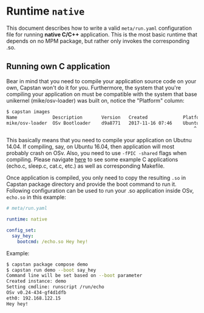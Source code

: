 # Runtime `native`
This document describes how to write a valid `meta/run.yaml` configuration file
for running **native C/C++** application. This is the most basic runtime that depends
on no MPM package, but rather only invokes the corresponding .so.

## Running own C application
Bear in mind that you need to compile your application source code on your own, Capstan
won't do it for you. Furthermore, the system that you're compiling your application on must be compatible
with the system that base unikernel (mike/osv-loader) was built on, notice the "Platform" column:

```bash
$ capstan images
Name             Description       Version   Created             Platform
mike/osv-loader  OSv Bootloader    d9a8771   2017-11-16 07:46    Ubuntu-14.04
                                                                     ^                           
```

This basically means that you need to compile your application on Ubutnu 14.04. If compiling, say, on Ubuntu 16.04,
then application will most probably crash on OSv. Also, you need to use `-fPIC -shared` flags when compiling. Please
navigate [here](https://github.com/mikelangelo-project/osv-utils-xlab) to see some example C applications (echo.c,
sleep.c, cat.c, etc.) as well as corresponding Makefile.

Once application is compiled, you only need to copy the resulting `.so` in Capstan package directory and provide the boot
command to run it. Following configuration can be used to run your .so application inside OSv, `echo.so` in this example:

```yaml
# meta/run.yaml

runtime: native

config_set:
  say_hey:
    bootcmd: /echo.so Hey hey!
```

Example:

```bash
$ capstan package compose demo
$ capstan run demo --boot say_hey
Command line will be set based on --boot parameter
Created instance: demo
Setting cmdline: runscript /run/echo
OSv v0.24-434-gf4d1dfb
eth0: 192.168.122.15
Hey hey!
```